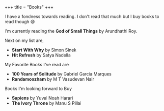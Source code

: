 +++
title = "Books"
+++

I have a fondness towards reading. I don't read that much but I buy books to read though 😅

I'm currently reading the **God of Small Things** by Arundhathi Roy.

Next on my list are,

- **Start With Why** by Simon Sinek
- **Hit Refresh** by Satya Nadella

My Favorite Books I've read are

- **100 Years of Solitude** by Gabriel Garcia Marques
- **Randamoozham** by M T Vasudevan Nair

Books I'm looking forward to Buy

- **Sapiens** by Yuval Noah Harari
- **The Ivory Throne** by Manu S Pillai
